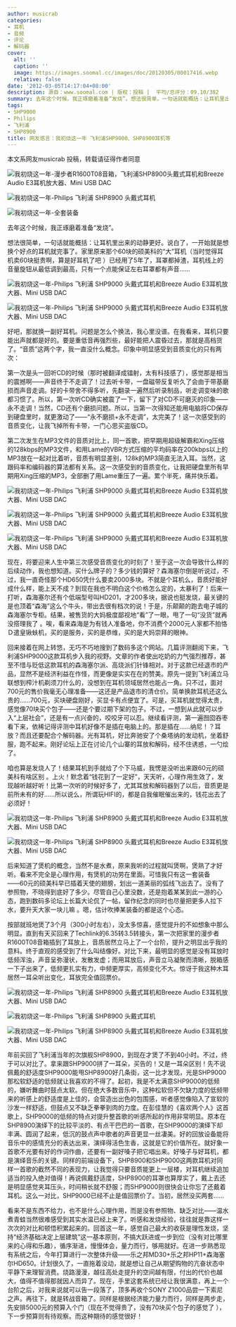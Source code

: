 ```yaml
---
author: musicrab
categories:
- 耳机
- 音频
- 评论
- 解码器
cover:
  alt: ''
  caption: ''
  image: https://images.soomal.cc/images/doc/20120305/00017416.webp
  relative: false
date: '2012-03-05T14:17:04+08:00'
description: 源自：www.soomal.com | 版权：投稿 |  平均/总评分：09.10/382
summary: 去年这个时候，我正琢磨着准备“发烧”。想法很简单，一句话就能概括：让耳机里出来的动静更好。说白了，一开始就是想换个好点的耳机就完事了。家里原来那个60块的硕美科的“大”耳机已经用了5年了，耳罩都掉渣，耳机线上的音量旋钮从最低调到最高，只有一个点能保证左右耳罩都有声音……
tags:
- SHP9000
- Philips
- 飞利浦
- SHP8900
title: 网友感言：我初烧这一年 飞利浦SHP9000、SHP8900耳机等
---
```


本文系网友musicrab 投稿，转载请征得作者同意



![我初烧这一年-漫步者R1600T08音箱，飞利浦SHP8900头戴式耳机和Breeze Audio E3耳机放大器、Mini USB DAC](https://images.soomal.cc/images/doc/20120305/00017422.webp)



![我初烧这一年-Philips 飞利浦 SHP8900 头戴式耳机](https://images.soomal.cc/images/doc/20120305/00017412.webp)



![我初烧这一年-全套装备](https://images.soomal.cc/images/doc/20120305/00017413.webp)



去年这个时候，我正琢磨着准备“发烧”。



想法很简单，一句话就能概括：让耳机里出来的动静更好。说白了，一开始就是想换个好点的耳机就完事了。家里原来那个60块的硕美科的“大”耳机（当时觉得耳机卖60块挺贵啊，算是好耳机了吧 ）已经用了5年了，耳罩都掉渣，耳机线上的音量旋钮从最低调到最高，只有一个点能保证左右耳罩都有声音……



![我初烧这一年-Philips 飞利浦 SHP9000 头戴式耳机和Breeze Audio E3耳机放大器、Mini USB DAC](https://images.soomal.cc/images/doc/20120305/00017414.webp)



![我初烧这一年-Philips 飞利浦 SHP9000 头戴式耳机和Breeze Audio E3耳机放大器、Mini USB DAC](https://images.soomal.cc/images/doc/20120305/00017416.webp)



好吧，那就换一副好耳机。问题是怎么个换法，我心里没谱。在我看来，耳机只要能出声就都是好的。要是重低音再强烈些，最好能把人震昏过去，那就是高档货了。“音质”这两个字，我一直没什么概念。印象中明显感受到音质变化的只有两次：



第一次是头一回听CD的时候（那时被翻译成镭射，太有科技感了），感觉那是相当的震撼啊――声音终于不走调了！过去听卡带，一盘磁带反复听久了会由于带基磨损而声音走调。好的卡带舍不得多听，先翻录一遍然后听录制品，听走调变味的歌都习惯了。所以，第一次听CD确实被震了一下，留下了对CD不可磨灭的印象――永不走调！当然，CD还有个磨损问题。所以，当第一次得知还能用电脑将CD保存到硬盘里时，就更激动了――“永不磨损+永不走调”，太完美了！这一次感受到的音质变化，让我飞掉所有卡带，一门心思买盗版CD。



第二次发生在MP3文件的音质对比上，同一首歌，把早期用超级解霸和Xing压缩的128kbps的MP3文件，和用Lame的VBR方式压缩的平均码率在200kbps以上的MP3放在一起对比着听，音质有明显差别，128k的MP3简直无法入耳。当然，这跟码率和编码器的算法都有关系。这一次感受到的音质变化，让我把硬盘里所有早期用Xing压缩的MP3，全部删了用Lame重压了一遍。累个半死，痛并快乐着。



![我初烧这一年-Philips 飞利浦 SHP9000 头戴式耳机和Breeze Audio E3耳机放大器、Mini USB DAC](https://images.soomal.cc/images/doc/20120305/00017418.webp)



![我初烧这一年-Philips 飞利浦 SHP9000 头戴式耳机和Breeze Audio E3耳机放大器、Mini USB DAC](https://images.soomal.cc/images/doc/20120305/00017420.webp)



![我初烧这一年-Philips 飞利浦 SHP9000 头戴式耳机和Breeze Audio E3耳机放大器、Mini USB DAC](https://images.soomal.cc/images/doc/20120305/00017423.webp)



现在，将要迎来人生中第三次感受音质变化的时刻了！至于这一次会导致什么样的后续动作，我也想知道。买什么牌子的？多少钱的算好？森海塞尔倒是听说过，不过，我一直奇怪那个HD650凭什么要卖2000多块。不就是个耳机么，音质好能好成什么样，能上天不成？到现在我也不明白这个价格怎么定的，太暴利了！后来一打听，森海塞尔还有个低端型号叫HD201，才200多块，据说也挺发烧，最关键的是也顶着“森海”这么个牛头，带出去很有档次的说！于是，乐颠颠的跑去电子城的森海塞尔专柜。结果，被售货的大妈极度鄙视地“看”了一眼，甩了一句“没货”就再没搭理我了 。唉，看来森海是为有钱人准备地，你不消费个2000元人家都不拍恪Ｄ遣皇锹蚨机，买的是服务，买的是恭维，买的是大妈崇拜的眼神。



回来接着在网上转悠，无巧不巧地搜到了数码多这个网站。几篇评测翻阅下来，飞利浦SHP9000这款耳机步入我的视野。文章的作者使出吃奶的力气强烈推荐，甚至不惜与贬低这款耳机的森海塞尔派、高烧派们针锋相对。对于这款已经退市的产品，显然不是经济利益在作怪，而更像是实实在在的赞美。原先一提到飞利浦立马联想到榨汁机剃须刀什么的，没想到在耳机领域居然也能占一角。只不过，面对700元的售价我毫无心理准备――这还是产品退市的清仓价。简单换款耳机还这么贵的……700元，买块硬盘刚好，买显卡有点便宜了。可是，买耳机就觉得太贵，感觉像70块买个包子――还是个要过期下架的包子。不过，一想到从此就可以步入“上层社会”，还是有一点兴奋的，咬咬牙可以忍。继续看评测，第一遍囫囵吞枣看下来，依稀记得评测中耳机好像不是插在电脑上的。那是插在……纳尼！？耳放？而且还要配合个解码器。光有耳机，好比奔驰安了个桑塔纳的发动机，坐着舒服，跑不起来。刚好论坛上正在讨论几个山寨的耳放和解码，经不住诱惑，一勺烩了。



咱也算是发烧人了！结果耳机到手就给了个下马威，我愣是没听出来跟60元的硕美科有啥区别 。上火！默念着“钱花到了一定好”，天天听，心理作用生效了，发现越听越好听！比第一次听的时候好多了，尤其耳放和解码器到了以后，音质更是前所未有的好……所以说么，所谓玩HIFI的，都是自我催眠催出来的，钱花出去了必须好！



![我初烧这一年-Philips 飞利浦 SHP8900 头戴式耳机和Breeze Audio E3耳机放大器、Mini USB DAC](https://images.soomal.cc/images/doc/20120305/00017415.webp)



![我初烧这一年-Philips 飞利浦 SHP8900 头戴式耳机和Breeze Audio E3耳机放大器、Mini USB DAC](https://images.soomal.cc/images/doc/20120305/00017417.webp)



后来知道了煲机的概念，当然不是水煮，原来我听的过程就叫煲啊，煲熟了才好听。看来不完全是心理作用，有煲机的功劳在里面。可惜我只有这一套装备――60元的硕美科早已插着天使的翅膀，划出一道美丽的弧线飞出去了。没有了参照物，不晓得到底好了多少。尽管自己心里没数，还是抱着某某到此一游的心态，跑到数码多论坛上长篇大论侃了一帖，留作纪念的同时也尽量把更多人拉下水，要升天大家一块儿嘛 。嗯，估计吹捧某装备的都是这个心态。



按部就班地煲了3个月（300小时左右），没太多惊喜，感觉提升的不如想象中那么明显。直到有天买回来了Techlink的6.35转3.5转接头，第一次把家里的漫步者R1600T08音箱插到了耳放上，音质居然立马上了一个台阶，提升之明显出乎我的意料。终于直观的感受到了什么叫结像好。对比下来，最明显的感觉是没有耳放时低频浑浊，声音呈弥漫状，发散发虚；而用耳放后，声音立马凝聚而清晰，脱箱感一下子出来了，低频更扎实有力，中频更厚实，高频变化不大。惊讶于我这种木耳居然一耳朵听出变化，耳放完全值回票价。



![我初烧这一年-Philips 飞利浦 SHP8900 头戴式耳机和Breeze Audio E3耳机放大器、Mini USB DAC](https://images.soomal.cc/images/doc/20120305/00017419.webp)



![我初烧这一年-Philips 飞利浦 SHP8900 头戴式耳机](https://images.soomal.cc/images/doc/20120305/00017421.webp)



![我初烧这一年-Philips 飞利浦 SHP8900 头戴式耳机和Breeze Audio E3耳机放大器、Mini USB DAC](https://images.soomal.cc/images/doc/20120305/00017424.webp)



年前买回了飞利浦当年的次旗舰SHP8900，到现在才煲了不到40小时。不过，终于可以对比了。拿来跟SHP9000拼了一耳朵，买告的！又是一耳朵区别！先不说佩戴的舒适度SHP9000能甩SHP8900好几条街，这一比才发现，光是SHP9000那松软舒适的低频就让我喜欢的不得了。起初，我是不太满意SHP9000的低频的，嫌听舞曲时鼓点太软。但在绝大多数音乐中，这种松软但不欠缺力度的低频带来的听感上的舒适度是上佳的，会营造出出色的包围感，听者感觉像陷入了宣软的沙发一样舒适，但鼓点又不缺乏拳拳到肉的力度。在彭佳慧的《喜欢两个人》这首歌上，SHP9000的低频的特点对提升整首歌的听感所起的作用非常明显。原本在SHP8900演绎下的比较平淡的、有点干巴巴的一首歌，在SHP9000的演绎下却丰满、圆润了起来，低沉的鼓点声中歌者的声音更显一丝凄美。好的回放设备能将音乐中的感情充分的表达出来，演绎得活色生香，这就是它的价值所在。就好象一首歌不光要有好的作词作曲，还要有一副好嗓子把它唱出来。好嗓子与好耳机，都是演绎音乐的关键。同样的前端设备下，SHP8900和SHP9000这两款耳机对同样一首歌的截然不同的表现力，让我觉得只要音质能更上一层楼，对耳机继续追加适当的投入绝对值得！再说佩戴舒适度，SHP8900的耳罩也算厚实了，戴上去还是明显感觉夹耳压头，时间稍长就不舒服；而SHP9000则很快会让你忘了还戴着耳机。这么一对比，SHP9000已经不止是值回票价了。当初，居然没买两套……



看来不是东西不给力，也不是什么心理作用，而是没有参照物、缺乏对比――温水煮青蛙当然很难感受到其实水温已经上来了。听感和发烧经验，往往就是靠这样一次次的对比和顿悟积累起来的。回首这一年，感觉自己最大的收获是理性发烧，坚持“经济基础决定上层建筑”这一基本原则，不搞大跃进或一步到位（没有对比哪里来的心得和乐趣），循序渐进，慢慢体会，量力而行，够用就好。在进一步熟悉现有系统之后，今年打算进行一次整体升级――乐之邦MD30+乐之邦HP11+森海塞尔HD650。计划很久了，一直拖着没动，就是想让自己从期望购物的亢奋状态中平静下来理智消费。烧路漫漫，越往高处走提升的空间越有限，付出的代价也越大，值得不值得那就因人而异了。现在，手里这套系统已经让我很满意，再上一个台阶之后，对我来说就可以告一段落了，顶多再收个SONY Z1000品尝一下索尼之声。再往下，就是转战音箱了。同样是根据经济能力量力而行，同样是两步走，先安排5000元的预算入个门（现在不觉得贵了，没有70块买个包子的感觉了 ），下一步预算则有待观察。而这种期待的感觉很好！